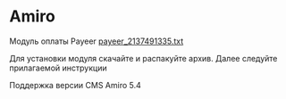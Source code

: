 Amiro
======
Модуль оплаты Payeer
[payeer_2137491335.txt](https://github.com/user-attachments/files/17229564/payeer_2137491335.txt)

Для установки модуля скачайте и распакуйте архив.
Далее следуйте прилагаемой инструкции

Поддержка версии CMS Amiro 5.4
